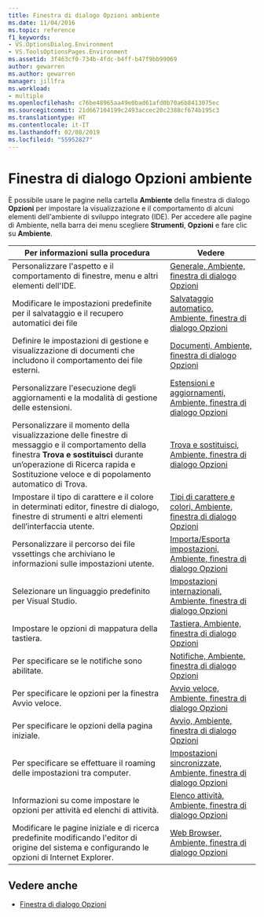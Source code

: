 ```yaml
---
title: Finestra di dialogo Opzioni ambiente
ms.date: 11/04/2016
ms.topic: reference
f1_keywords:
- VS.OptionsDialog.Environment
- VS.ToolsOptionsPages.Environment
ms.assetid: 3f463cf0-734b-4fdc-b4ff-b47f9bb99069
author: gewarren
ms.author: gewarren
manager: jillfra
ms.workload:
- multiple
ms.openlocfilehash: c76be48965aa49e0bad61afd0b70a6b8413075ec
ms.sourcegitcommit: 21d667104199c2493accec20c2388cf674b195c3
ms.translationtype: HT
ms.contentlocale: it-IT
ms.lasthandoff: 02/08/2019
ms.locfileid: "55952827"
---
```

# <a name="environment-options-dialog-box"></a>Finestra di dialogo Opzioni ambiente

È possibile usare le pagine nella cartella **Ambiente** della finestra di dialogo **Opzioni** per impostare la visualizzazione e il comportamento di alcuni elementi dell'ambiente di sviluppo integrato (IDE). Per accedere alle pagine di Ambiente, nella barra dei menu scegliere **Strumenti**, **Opzioni** e fare clic su **Ambiente**.

|Per informazioni sulla procedura|Vedere|
| - |---------|
|Personalizzare l'aspetto e il comportamento di finestre, menu e altri elementi dell'IDE.|[Generale, Ambiente, finestra di dialogo Opzioni](../../ide/reference/general-environment-options-dialog-box.md)|
|Modificare le impostazioni predefinite per il salvataggio e il recupero automatici dei file|[Salvataggio automatico, Ambiente, finestra di dialogo Opzioni](../../ide/reference/autorecover-environment-options-dialog-box.md)|
|Definire le impostazioni di gestione e visualizzazione di documenti che includono il comportamento dei file esterni.|[Documenti, Ambiente, finestra di dialogo Opzioni](../../ide/reference/documents-environment-options-dialog-box.md)|
|Personalizzare l'esecuzione degli aggiornamenti e la modalità di gestione delle estensioni.|[Estensioni e aggiornamenti, Ambiente, finestra di dialogo Opzioni](../../ide/reference/extensions-and-updates-environment-options-dialog-box.md)|
|Personalizzare il momento della visualizzazione delle finestre di messaggio e il comportamento della finestra **Trova e sostituisci** durante un’operazione di Ricerca rapida e Sostituzione veloce e di popolamento automatico di Trova.|[Trova e sostituisci, Ambiente, finestra di dialogo Opzioni](../../ide/reference/find-and-replace-environment-options-dialog-box.md)|
|Impostare il tipo di carattere e il colore in determinati editor, finestre di dialogo, finestre di strumenti e altri elementi dell’interfaccia utente.|[Tipi di carattere e colori, Ambiente, finestra di dialogo Opzioni](../../ide/reference/fonts-and-colors-environment-options-dialog-box.md)|
|Personalizzare il percorso dei file vssettings che archiviano le informazioni sulle impostazioni utente.|[Importa/Esporta impostazioni, Ambiente, finestra di dialogo Opzioni](../../ide/reference/import-and-export-settings-environment-options-dialog-box.md)|
|Selezionare un linguaggio predefinito per Visual Studio.|[Impostazioni internazionali, Ambiente, finestra di dialogo Opzioni](../../ide/reference/international-settings-environment-options-dialog-box.md)|
|Impostare le opzioni di mappatura della tastiera.|[Tastiera, Ambiente, finestra di dialogo Opzioni](../../ide/reference/keyboard-environment-options-dialog-box.md)|
|Per specificare se le notifiche sono abilitate.|[Notifiche, Ambiente, finestra di dialogo Opzioni](../../ide/reference/notifications-environment-options-dialog-box.md)|
|Per specificare le opzioni per la finestra Avvio veloce.|[Avvio veloce, Ambiente, finestra di dialogo Opzioni](../../ide/reference/quick-launch-environment-options-dialog-box.md)|
|Per specificare le opzioni della pagina iniziale.|[Avvio, Ambiente, finestra di dialogo Opzioni](../../ide/reference/startup-environment-options-dialog-box.md)|
|Per specificare se effettuare il roaming delle impostazioni tra computer.|[Impostazioni sincronizzate, Ambiente, finestra di dialogo Opzioni](../../ide/reference/accounts-environment-options-dialog-box.md)|
|Informazioni su come impostare le opzioni per attività ed elenchi di attività.|[Elenco attività, Ambiente, finestra di dialogo Opzioni](../../ide/reference/task-list-environment-options-dialog-box.md)|
|Modificare le pagine iniziale e di ricerca predefinite modificando l'editor di origine del sistema e configurando le opzioni di Internet Explorer.|[Web Browser, Ambiente, finestra di dialogo Opzioni](../../ide/reference/web-browser-environment-options-dialog-box.md)|

## <a name="see-also"></a>Vedere anche

- [Finestra di dialogo Opzioni](../../ide/reference/options-dialog-box-visual-studio.md)